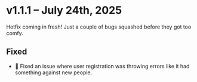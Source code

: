 # v1.1.1 – July 24th, 2025

Hotfix coming in fresh! Just a couple of bugs squashed before they got too comfy.

## Fixed

- 🐛 Fixed an issue where user registration was throwing errors like it had something against new people.
